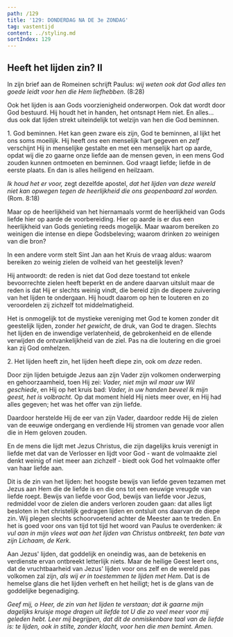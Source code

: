 ```yaml
---
path: /129
title: '129: DONDERDAG NA DE 3e ZONDAG'
tag: vastentijd
content: ../styling.md
sortIndex: 129
---
```


## Heeft het lijden zin? II

In zijn brief aan de Romeinen schrijft Paulus: _wij weten ook dat God alles ten goede leidt voor hen die Hem liefhebben_. (8:28)

Ook het lijden is aan Gods voorzienigheid onderworpen. Ook dat wordt door God bestuurd. Hij houdt het in handen, het ontsnapt Hem niet. En alles... dus ook dat lijden strekt uiteindelijk tot welzijn van hen die God beminnen.

1\. God beminnen. Het kan geen zware eis zijn, God te beminnen, al lijkt het ons soms moeilijk. Hij heeft _ons_ een menselijk hart gegeven en _zelf_ verschijnt Hij in menselijke gestalte en met een menselijk hart op aarde, opdat wij die zo gaarne onze liefde aan de mensen geven, in een mens God zouden kunnen ontmoeten en beminnen. God vraagt liefde; liefde in de eerste plaats. En dan is alles heiligend en heilzaam.

_Ik houd het er voor,_ zegt dezelfde apostel, _dat het lijden van deze wereld niet kan opwegen tegen de heerlijkheid die ons geopenbaard zal worden._ (Rom. 8:18)

Maar op de heerlijkheid van het hiernamaals vormt de heerlijkheid van Gods liefde hier op aarde de voorbereiding. Hier op aarde is er dus een heerlijkheid van Gods genieting reeds mogelijk. Maar waarom bereiken zo weinigen die intense en diepe Godsbeleving; waarom drinken zo weinigen van die bron?

In een andere vorm stelt Sint Jan aan het Kruis de vraag aldus: waarom bereiken zo weinig zielen de volheid van het geestelijk leven?

Hij antwoordt: de reden is niet dat God deze toestand tot enkele bevoorrechte zielen heeft beperkt en de andere daarvan uitsluit maar de reden is dat Hij er slechts weinig vindt, die bereid zijn de diepere zuivering van het lijden te ondergaan. Hij houdt daarom op hen te louteren en zo veroordelen zij zichzelf tot middelmatigheid.

Het is onmogelijk tot de mystieke vereniging met God te komen zonder dit geestelijk lijden, zonder _het gewicht_, de druk, van God te dragen. Slechts het lijden en de inwendige verlatenheid, de gebrokenheid en de ellende verwijden de ontvankelijkheid van de ziel. Pas na die loutering en die groei kan zij God omhelzen.

2\. Het lijden heeft zin, het lijden heeft diepe zin, ook om _deze_ reden.

Door zijn lijden betuigde Jezus aan zijn Vader zijn volkomen onderwerping en gehoorzaamheid, toen Hij zei: _Vader, niet mijn wil maar uw Wil geschiede_, en Hij op het kruis bad: _Vader, in uw handen beveel Ik mijn geest, het is volbracht._ Op dat moment hield Hij niets meer over, en Hij had alles gegeven; het was het offer van zijn liefde.

Daardoor herstelde Hij de eer van zijn Vader, daardoor redde Hij de zielen van de eeuwige ondergang en verdiende Hij stromen van genade voor allen die in Hem geloven zouden.

En de mens die lijdt met Jezus Christus, die zijn dagelijks kruis verenigt in liefde met dat van de Verlosser en lijdt voor God - want de volmaakte ziel denkt weinig of niet meer aan zichzelf - biedt ook God het volmaakte offer van haar liefde aan.

Dit is de zin van het lijden: het hoogste bewijs van liefde geven tezamen met Jezus aan Hem die de liefde is en die ons tot een eeuwige vreugde van liefde roept. Bewijs van liefde voor God, bewijs van liefde voor Jezus, redmiddel voor de zielen die anders verloren zouden gaan: dat alles ligt besloten in het christelijk gedragen lijden en ontsluit ons daarvan de diepe zin. Wij plegen slechts schoorvoetend achter de Meester aan te treden. En het is goed voor ons van tijd tot tijd het woord van Paulus te overdenken: _ik vul aan in mijn vlees wat aan het lijden van Christus ontbreekt, ten bate van zijn Lichaam, de Kerk_.

Aan Jezus' lijden, dat goddelijk en oneindig was, aan de betekenis en verdienste ervan ontbreekt letterlijk niets. Maar de heilige Geest leert ons, dat de vruchtbaarheid van Jezus' lijden voor ons zelf en de wereld pas volkomen zal zijn, _als wij er in toestemmen te lijden met Hem_. Dat is de hemelse glans die het lijden verheft en het heiligt; het is de glans van de goddelijke begenadiging.

_Geef mij, o Heer, de zin van het lijden te verstaan; dat ik gaarne mijn dagelijks kruisje moge dragen uit liefde tot U die zo veel meer voor mij geleden hebt. Leer mij begrijpen, dat dit de onmiskenbare taal van de liefde is: te lijden, ook in stilte, zonder klacht, voor hen die men bemint. Amen._
